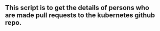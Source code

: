 ## This script is to get the details of persons who are made pull requests to the kubernetes github repo.
